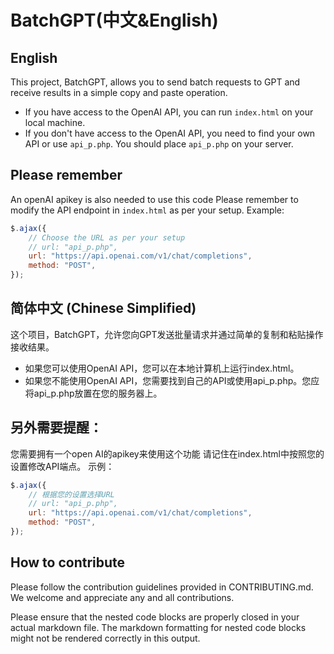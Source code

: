 # BatchGPT(中文&English)

## English
This project, BatchGPT, allows you to send batch requests to GPT and receive results in a simple copy and paste operation.
- If you have access to the OpenAI API, you can run `index.html` on your local machine. 
- If you don't have access to the OpenAI API, you need to find your own API or use `api_p.php`. You should place `api_p.php` on your server.
## Please remember
An openAI apikey is also needed to use this code
Please remember to modify the API endpoint in `index.html` as per your setup.
Example:
```javascript
$.ajax({
    // Choose the URL as per your setup
    // url: "api_p.php",          
    url: "https://api.openai.com/v1/chat/completions",
    method: "POST",
});
```
## 简体中文 (Chinese Simplified)
这个项目，BatchGPT，允许您向GPT发送批量请求并通过简单的复制和粘贴操作接收结果。
- 如果您可以使用OpenAI API，您可以在本地计算机上运行index.html。
- 如果您不能使用OpenAI API，您需要找到自己的API或使用api_p.php。您应将api_p.php放置在您的服务器上。
## 另外需要提醒：
您需要拥有一个open AI的apikey来使用这个功能
请记住在index.html中按照您的设置修改API端点。
示例：
```javascript
$.ajax({
    // 根据您的设置选择URL
    // url: "api_p.php",          
    url: "https://api.openai.com/v1/chat/completions",
    method: "POST",
});
```
## How to contribute
Please follow the contribution guidelines provided in CONTRIBUTING.md. We welcome and appreciate any and all contributions.


Please ensure that the nested code blocks are properly closed in your actual markdown file. The markdown formatting for nested code blocks might not be rendered correctly in this output.
